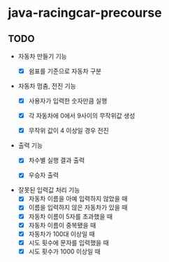# java-racingcar-precourse

## TODO
- 자동차 만들기 기능
  - [X] 쉼표를 기준으로 자동차 구분


- 자동차 멈춤, 전진 기능
  - [X] 사용자가 입력한 숫자만큼 실행
  - [X] 각 자동차에 0에서 9사이의 무작위값 생성
  - [X] 무작위 값이 4 이상일 경우 전진


- 출력 기능
  - [X] 차수별 실행 결과 출력
  - [X] 우승자 출력


- 잘못된 입력값 처리 기능
  - [X] 자동차 이름을 아예 입력하지 않았을 때
  - [X] 이름을 입력하지 않은 자동차가 있을 때
  - [X] 자동차 이름이 5자를 초과했을 때
  - [X] 자동차 이름이 중복됐을 때
  - [X] 자동차가 100대 이상일 때
  - [X] 시도 횟수에 문자를 입력했을 때
  - [X] 시도 횟수가 1000 이상일 때